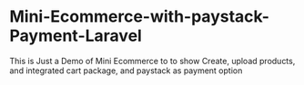# Mini-Ecommerce-with-paystack-Payment-Laravel
This is Just a Demo of Mini Ecommerce to to show Create, upload products, and integrated cart package, and paystack as payment option
